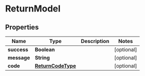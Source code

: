 # ReturnModel

## Properties
Name | Type | Description | Notes
------------ | ------------- | ------------- | -------------
**success** | **Boolean** |  |  [optional]
**message** | **String** |  |  [optional]
**code** | [**ReturnCodeType**](ReturnCodeType.md) |  |  [optional]
